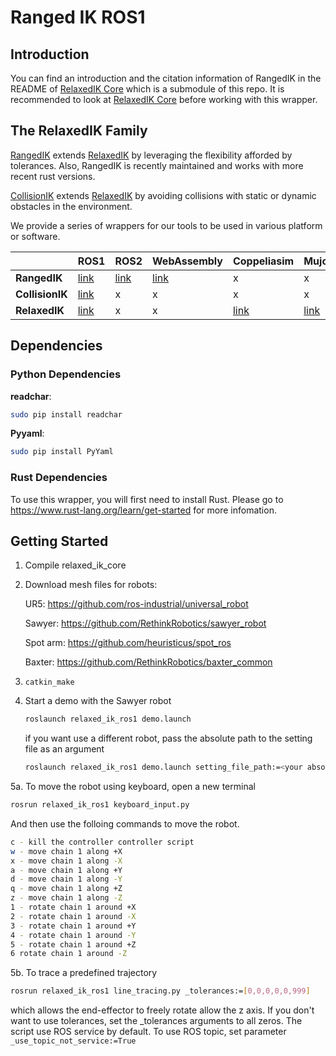 # Ranged IK ROS1

## Introduction

You can find an introduction and the citation information of RangedIK in the README of [RelaxedIK Core](https://github.com/uwgraphics/relaxed_ik_core/tree/ranged-ik) which is a submodule of this repo. It is recommended to look at [RelaxedIK Core](https://github.com/uwgraphics/relaxed_ik_core/tree/ranged-ik) before working with this wrapper.

## The RelaxedIK Family
[RangedIK](https://github.com/uwgraphics/relaxed_ik_core/tree/ranged-ik) extends [RelaxedIK](https://github.com/uwgraphics/relaxed_ik_core/tree/relaxed-ik) by leveraging the flexibility afforded by tolerances. Also, RangedIK is recently maintained and works with more recent rust versions.

[CollisionIK](https://github.com/uwgraphics/relaxed_ik_core/tree/collision-ik) extends [RelaxedIK](https://github.com/uwgraphics/relaxed_ik_core/tree/relaxed-ik) by avoiding collisions with static or dynamic obstacles in the environment.

We provide a series of wrappers for our tools to be used in various platform or software. 

||**ROS1**|**ROS2**|**WebAssembly**|**Coppeliasim**|**Mujoco**|  
|:------|:-----|:-----|:-----|:-----|:-----| 
|**RangedIK**|[link](https://github.com/uwgraphics/relaxed_ik_ros1/tree/ranged-ik)|[link](https://github.com/uwgraphics/relaxed_ik_ros2)|[link](https://github.com/yepw/relaxed-ik-web-demo/)|x|x|  
|**CollisionIK**|[link](https://github.com/uwgraphics/relaxed_ik_ros1/)|x|x|x|x|  
|**RelaxedIK**|[link](https://github.com/uwgraphics/relaxed_ik_ros1/)|x|x|[link](https://github.com/uwgraphics/relaxed_ik_coppeliasim)|[link](https://github.com/uwgraphics/relaxed_ik_mujoco)|  


## Dependencies

### Python Dependencies
**readchar**:
```bash
sudo pip install readchar
```
**Pyyaml**:
```bash
sudo pip install PyYaml
```

### Rust Dependencies
To use this wrapper, you will first need to install Rust. Please go to https://www.rust-lang.org/learn/get-started for more infomation.

## Getting Started

1. Compile relaxed_ik_core
2. Download mesh files for robots:

    UR5: https://github.com/ros-industrial/universal_robot

    Sawyer: https://github.com/RethinkRobotics/sawyer_robot

    Spot arm: https://github.com/heuristicus/spot_ros

    Baxter: https://github.com/RethinkRobotics/baxter_common  

3. ```catkin_make```
4. Start a demo with the Sawyer robot
    ```bash
    roslaunch relaxed_ik_ros1 demo.launch
    ```
    if you want use a different robot, pass the absolute path to the setting file as an argument
    ```bash
    roslaunch relaxed_ik_ros1 demo.launch setting_file_path:=<your absolute path to the setting file>
    ``` 

5a. To move the robot using keyboard, open a new terminal

```bash
rosrun relaxed_ik_ros1 keyboard_input.py
```

And then use the folloing commands to move the robot.
```bash
c - kill the controller controller script
w - move chain 1 along +X
x - move chain 1 along -X
a - move chain 1 along +Y
d - move chain 1 along -Y
q - move chain 1 along +Z
z - move chain 1 along -Z
1 - rotate chain 1 around +X
2 - rotate chain 1 around -X
3 - rotate chain 1 around +Y
4 - rotate chain 1 around -Y
5 - rotate chain 1 around +Z
6 rotate chain 1 around -Z
```
    
5b. To trace a predefined trajectory
```bash
rosrun relaxed_ik_ros1 line_tracing.py _tolerances:=[0,0,0,0,0,999]
```
which allows the end-effector to freely rotate allow the z axis. 
If you don't want to use tolerances, set the _tolerances arguments to all zeros. 
The script use ROS service by default. To use ROS topic, set parameter `_use_topic_not_service:=True` 